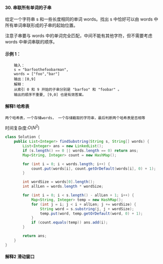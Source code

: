 #### 30. 串联所有单词的子串
给定一个字符串 s 和一些长度相同的单词 words。找出 s 中恰好可以由 words 中所有单词串联形成的子串的起始位置。

注意子串要与 words 中的单词完全匹配，中间不能有其他字符，但不需要考虑 words 中单词串联的顺序。

 

#### 示例 1：

```
    输入：
    s = "barfoothefoobarman",
    words = ["foo","bar"]
    输出：[0,9]
    解释：
    从索引 0 和 9 开始的子串分别是 "barfoo" 和 "foobar" 。
    输出的顺序不重要, [9,0] 也是有效答案。
```


#### 解释1 哈希表

```
两个哈希表，一个存储words， 一个存储截取的字符串，最后判断两个哈希表是否相等
```
时间复杂度:$O(N^2)$

```Java
class Solution {
    public List<Integer> findSubstring(String s, String[] words) {
        List<Integer> ans = new LinkedList();
        if (s.length() == 0 || words.length == 0) return ans;
        Map<String, Integer> count = new HashMap();

        for (int i = 0; i < words.length; i++) {
            count.put(words[i], count.getOrDefault(words[i], 0) + 1);
        }

        int wordSize = words[0].length();
        int allLen = words.length * wordSize;

        for (int i = 0; i < s.length() - allLen + 1; i++) {
            Map<String, Integer> temp = new HashMap();
            for (int j = i; j < i + allLen; j += wordSize) {
                String word = s.substring(j, j + wordSize);
                temp.put(word, temp.getOrDefault(word, 0) + 1);
            }
            if (count.equals(temp)) ans.add(i);
        }

        return ans;
    }
}
```


#### 解释2  滑动窗口

